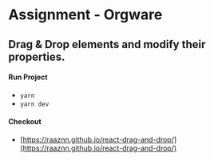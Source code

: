 # Assignment - Orgware

## Drag & Drop elements and modify their properties.

#### Run Project

- `yarn`
- `yarn dev`

#### Checkout

- [https://raaznn.github.io/react-drag-and-drop/](https://raaznn.github.io/react-drag-and-drop/)
